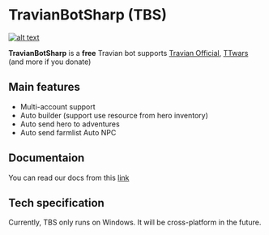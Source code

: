 # TravianBotSharp (TBS)

[![alt text][image]][hyperlink]

[hyperlink]: https://discord.gg/mBa4f2K
[image]:https://discordapp.com/api/guilds/740829801446637601/widget.png?style=banner4

**TravianBotSharp** is a **free** Travian bot supports [Travian Official](https://www.travian.com), [TTwars](https://ttwars.com) (and more if you donate)

## Main features

- Multi-account support
- Auto builder (support use resource from hero inventory)
- Auto send hero to adventures
- Auto send farmlist 
  Auto NPC

## Documentaion

You can read our docs from this [link](https://tbs-docs.readthedocs.io/)

## Tech specification

Currently, TBS only runs on Windows. It will be cross-platform in the future.